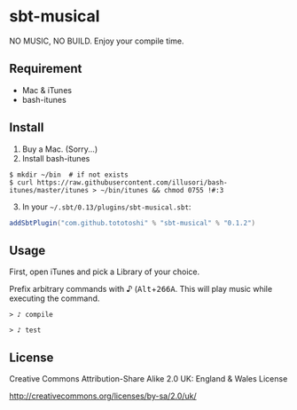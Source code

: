 # sbt-musical

NO MUSIC, NO BUILD. Enjoy your compile time.

## Requirement

 - Mac & iTunes
 - bash-itunes

## Install

 1. Buy a Mac. (Sorry...)
 2. Install bash-itunes

```
$ mkdir ~/bin  # if not exists
$ curl https://raw.githubusercontent.com/illusori/bash-itunes/master/itunes > ~/bin/itunes && chmod 0755 !#:3
```

 3. In your `~/.sbt/0.13/plugins/sbt-musical.sbt`:

```scala
addSbtPlugin("com.github.tototoshi" % "sbt-musical" % "0.1.2")
```

## Usage

First, open iTunes and pick a Library of your choice.

Prefix arbitrary commands with ♪ (<kbd>Alt</kbd>+<kbd>266A</kbd>. This will play music while executing the command.

```
> ♪ compile
```

```
> ♪ test
```

## License

Creative Commons Attribution-Share Alike 2.0 UK: England &amp; Wales License

http://creativecommons.org/licenses/by-sa/2.0/uk/
